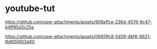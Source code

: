 # youtube-tut


https://github.com/user-attachments/assets/909a1fce-236d-4576-9c47-b4ff95d3c25a

https://github.com/user-attachments/assets/0665ffc8-5459-4bf6-9621-fb805f403d40














